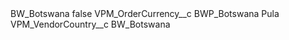 <?xml version="1.0" encoding="UTF-8"?>
<CustomMetadata xmlns="http://soap.sforce.com/2006/04/metadata" xmlns:xsi="http://www.w3.org/2001/XMLSchema-instance" xmlns:xsd="http://www.w3.org/2001/XMLSchema">
    <label>BW_Botswana</label>
    <protected>false</protected>
    <values>
        <field>VPM_OrderCurrency__c</field>
        <value xsi:type="xsd:string">BWP_Botswana Pula</value>
    </values>
    <values>
        <field>VPM_VendorCountry__c</field>
        <value xsi:type="xsd:string">BW_Botswana</value>
    </values>
</CustomMetadata>
